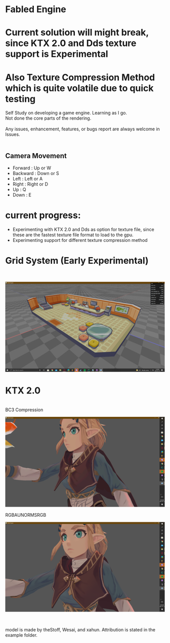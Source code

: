 # Fabled Engine
# Current solution will might break, since KTX 2.0 and Dds texture support is Experimental
# Also Texture Compression Method which is quite volatile due to quick testing
Self Study on developing a game engine. Learning as I go.
<br/> Not done the core parts of the rendering.
<br/>
<br/>
Any issues, enhancement, features, or bugs report are always welcome in Issues.
<br/>
<br/>
## Camera Movement
* Forward : Up or W
* Backward : Down or S
* Left : Left or A
* Right : Right or D
* Up : Q
* Down : E

# current progress:
* Experimenting with KTX 2.0 and Dds as option for texture file, since these are the fastest texture file format to load to the gpu.
* Experimenting support for different texture compression method
# Grid System (Early Experimental)
<br/>

![alt text](https://github.com/KDahir247/Fabled-Engine/blob/render/sample/gridsystem.png)
<br/>

# KTX 2.0

<br/>
BC3 Compression
<br/>

![alt text](https://github.com/KDahir247/Fabled-Engine/blob/render/sample/BC3.png)
<br/>

RGBAUNORMSRGB
<br/>

![alt text](https://github.com/KDahir247/Fabled-Engine/blob/render/sample/RGBAUNORMSRGB.png)

<br/>

model is made by theStoff, Wesai, and xahun. Attribution is stated in the example folder.